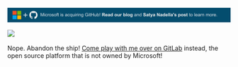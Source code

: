 ![](img.png)

[![](https://img.youtube.com/vi/bG6b3V2MNxQ/0.jpg)](https://www.youtube.com/watch?v=bG6b3V2MNxQ)

Nope. Abandon the ship! [Come play with me over on GitLab](https://gitlab.com/BlackCapCoder) instead, the open source platform that is not owned by Microsoft!
